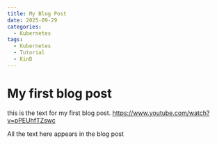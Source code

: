 ```yaml
---
title: My Blog Post
date: 2025-09-29
categories:
  - Kubernetes
tags:
  - Kubernetes
  - Tutorial
  - KinD
---
```


# My first blog post

this is the text for my first blog post.
https://www.youtube.com/watch?v=pPEUhfTZswc

<!-- more -->

All the text here appears in the blog post
